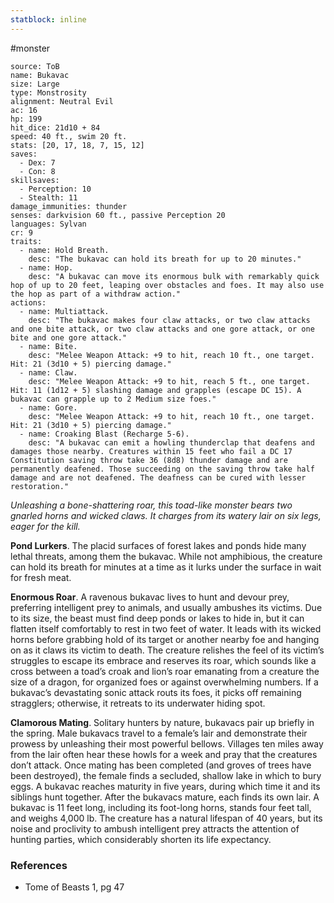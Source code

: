```yaml
---
statblock: inline
---
```

 #monster 

```statblock
source: ToB
name: Bukavac
size: Large
type: Monstrosity
alignment: Neutral Evil
ac: 16
hp: 199
hit_dice: 21d10 + 84
speed: 40 ft., swim 20 ft.
stats: [20, 17, 18, 7, 15, 12]
saves:
  - Dex: 7
  - Con: 8
skillsaves:
  - Perception: 10
  - Stealth: 11
damage_immunities: thunder
senses: darkvision 60 ft., passive Perception 20
languages: Sylvan
cr: 9
traits:
  - name: Hold Breath.
    desc: "The bukavac can hold its breath for up to 20 minutes."
  - name: Hop.
    desc: "A bukavac can move its enormous bulk with remarkably quick hop of up to 20 feet, leaping over obstacles and foes. It may also use the hop as part of a withdraw action."
actions:
  - name: Multiattack.
    desc: "The bukavac makes four claw attacks, or two claw attacks and one bite attack, or two claw attacks and one gore attack, or one bite and one gore attack."
  - name: Bite.
    desc: "Melee Weapon Attack: +9 to hit, reach 10 ft., one target. Hit: 21 (3d10 + 5) piercing damage."
  - name: Claw.
    desc: "Melee Weapon Attack: +9 to hit, reach 5 ft., one target. Hit: 11 (1d12 + 5) slashing damage and grapples (escape DC 15). A bukavac can grapple up to 2 Medium size foes."
  - name: Gore.
    desc: "Melee Weapon Attack: +9 to hit, reach 10 ft., one target. Hit: 21 (3d10 + 5) piercing damage."
  - name: Croaking Blast (Recharge 5-6).
    desc: "A bukavac can emit a howling thunderclap that deafens and damages those nearby. Creatures within 15 feet who fail a DC 17 Constitution saving throw take 36 (8d8) thunder damage and are permanently deafened. Those succeeding on the saving throw take half damage and are not deafened. The deafness can be cured with lesser restoration."
```

_Unleashing a bone-shattering roar, this toad-like monster bears two gnarled horns and wicked claws. It charges from its watery lair on six legs, eager for the kill._

**Pond Lurkers**. The placid surfaces of forest lakes and ponds hide many lethal threats, among them the bukavac. While not amphibious, the creature can hold its breath for minutes at a time as it lurks under the surface in wait for fresh meat.

**Enormous Roar**. A ravenous bukavac lives to hunt and devour prey, preferring intelligent prey to animals, and usually ambushes its victims. Due to its size, the beast must find deep ponds or lakes to hide in, but it can flatten itself comfortably to rest in two feet of water. It leads with its wicked horns before grabbing hold of its target or another nearby foe and hanging on as it claws its victim to death. The creature relishes the feel of its victim’s struggles to escape its embrace and reserves its roar, which sounds like a cross between a toad’s croak and lion’s roar emanating from a creature the size of a dragon, for organized foes or against overwhelming numbers. If a bukavac’s devastating sonic attack routs its foes, it picks off remaining stragglers; otherwise, it retreats to its underwater hiding spot.

**Clamorous Mating**. Solitary hunters by nature, bukavacs pair up briefly in the spring. Male bukavacs travel to a female’s lair and demonstrate their prowess by unleashing their most powerful bellows. Villages ten miles away from the lair often hear these howls for a week and pray that the creatures don’t attack. Once mating has been completed (and groves of trees have been destroyed), the female finds a secluded, shallow lake in which to bury eggs. A bukavac reaches maturity in five years, during which time it and its siblings hunt together. After the bukavacs mature, each finds its own lair. A bukavac is 11 feet long, including its foot-long horns, stands four feet tall, and weighs 4,000 lb. The creature has a natural lifespan of 40 years, but its noise and proclivity to ambush intelligent prey attracts the attention of hunting parties, which considerably shorten its life expectancy.

### References

* Tome of Beasts 1, pg 47
